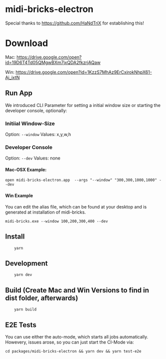 # midi-bricks-electron

Special thanks to https://github.com/HaNdTriX for establishing this!

# Download 
Mac: https://drive.google.com/open?id=19D6T4Td05QMgwBXm7jxQDA2fkzrjAQaw

Win: https://drive.google.com/open?id=1KzzS7MhAz9ErCxirokNhpX61-Aj_ixtN

## Run App
We introduced CLI Parameter for setting a initial window size or starting the developer console, optionally:

### Initiial Window-Size
Option: ```--window``` 
Values: x,y,w,h

### Developer Console
Option: ```--dev``` 
Values: none

#### Mac-OSX Example:
``` 
open midi-bricks-electron.app  --args "--window" "300,300,1000,1000" --dev
``` 

#### Win Example
You can edit the alias file, which can be found at your desktop and is generated at installation of midi-bricks. 

``` 
midi-bricks.exe --window 100,200,300,400 --dev
``` 

## Install
``` 
    yarn
``` 
## Development
``` 
    yarn dev
``` 
## Build (Create Mac and Win Versions to find in dist folder, afterwards)
``` 
    yarn build
``` 
## E2E Tests
You can use either the auto-mode, which starts all jobs automatically. Howevery, issues arose, so you can just start the CI-Mode via:

```
cd packages/midi-bricks-electron && yarn dev && yarn test-e2e
```